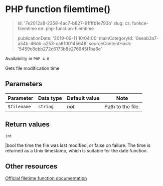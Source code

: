 PHP function filemtime()
========================

> id: '7e2012a8-2358-4ac7-b827-91fffb1e793b'
> slug:
> 	cs: funkce-filemtime
> 	en: php-function-filemtime
> 
> publicationDate: '2019-09-11 10:04:00'
> mainCategoryId: '0eeab3a7-a54b-46db-a253-ca6100145648'
> sourceContentHash: '5459c8ebb272c6173b8e276945f1ba6e'

Availability in `PHP 4.0`

Gets file modification time


Parameters
--------------

| Parameter | Data type | Default value | Note |
|-----|-----|-----|-----|
| `$filename` | `string` | *not* | Path to the file. |


Return values
----------------

`int`

|bool the time the file was last modified, or false on failure.
The time is returned as a Unix timestamp, which is
suitable for the date function.

Other resources
------------

[Official filetime function documentation](https://www.php.net/manual/en/function.filemtime.php)
